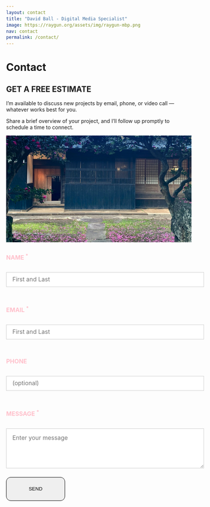 ```yaml
---
layout: contact
title: "David Ball - Digital Media Specialist"
image: https://raygun.org/assets/img/raygun-mbp.png
nav: contact
permalink: /contact/
---
```

<div class="container-fluid statement">
  <div class="container">
    <div class="row">
      <div class="col-12">
        <div class="d-flex align-items-center text-center my-4 pb-2">
              <div class="flex-grow-1 border-top" data-aos="fade-right"></div>
              <h1 class="fw-normal px-5 mb-2" data-aos="fade-in">Contact</h1>
              <div class="flex-grow-1 border-top" data-aos="fade-left"></div>
          </div>
      </div>
    </div>
      <div class="row vertical-align py-5" data-aos="fade-up">
            <div class="col-lg-6">
            <h2 class="text-center mb-5"><i class="fas fa-envelope"></i> GET A FREE ESTIMATE</h2>
            <p class="introduction">I’m available to discuss new projects by email, phone, or video call &mdash; whatever works best for you.</p>
            <p class="introduction mb-5">Share a brief overview of your project, and I’ll follow up promptly to schedule a time to connect.</p>
            <img src="/assets/img/kominka-resize.jpg" alt="Photograph of Japanese Kominka in Ojika, Nagasaski" class="img-fluid pb-5 rounded rounded-4">
            </div>
            <div class="col-lg-6"> 
            <form id="fs-frm" name="simple-contact-form" accept-charset="utf-8" action="https://formspree.io/f/xoqgndjd" method="post">
  <fieldset id="fs-frm-inputs">
    <label for="full-name"><h4>NAME <sup>*</sup></h4></label>
    <input type="text" name="name" id="full-name" placeholder="First and Last" class="rounded-4" required="">
    <label for="email-address"><h4>EMAIL <sup>*</sup></h4></label>
    <input type="text" name="name" id="full-name" placeholder="First and Last" class="rounded-4" required="">
    <label for="phone"><h4>PHONE</h4></label>
    <input type="tel" name="_replyto" id="mobile" placeholder="(optional)" class="rounded-4" required="">
    <label for="message"><h4>MESSAGE <sup>*</sup></h4></label>
    <textarea rows="5" name="message" id="message" placeholder="Enter your message" class="rounded-4" required=""></textarea>
    <input type="hidden" name="_subject" id="email-subject" value="Contact Form Submission">
  </fieldset>
  <button type="submit" class="btn send-button w-100">
  <span class="fs-5">
    <i class="fa fa-arrow-right fa-lg"></i> <span class="ps-3">SEND</span></span>
  </button>
<!--  <input id="send" type="submit" value="SEND" class="send-button"> -->
</form><style>/* reset */
#fs-frm input,
#fs-frm select,
#fs-frm textarea,
#fs-frm fieldset,
#fs-frm optgroup,
#fs-frm label,
#fs-frm #card-element:disabled {
  font-family: inherit;
  font-size: 100%;
  color: #ffc0cb;
  border: none;
  border-radius: 0;
  display: block;
  width: 100%;
  padding: 0;
  margin: 0;
  -webkit-appearance: none;
  -moz-appearance: none;
}
#fs-frm label,
#fs-frm legend,
#fs-frm ::placeholder {
  font-size: 1rem;
  margin-bottom: .5rem;
  padding-top: .2rem;
  display: flex;
  align-items: baseline;
}
/* border, padding, margin, width */
#fs-frm input,
#fs-frm select,
#fs-frm textarea,
#fs-frm #card-element {
  border: 1px solid rgba(0,0,0,0.2);
  padding: .75em 1rem;
  margin-bottom: 1.5rem;
  color: #16384e;
}
#fs-frm input:focus,
#fs-frm select:focus,
#fs-frm textarea:focus {
  background-color: #ffc0cb;
  color: black;
  outline-style: solid;
  outline-width: thin;
  outline-color: gray;
  outline-offset: -1px;
}
#fs-frm [type="text"],
#fs-frm [type="email"] {
  width: 100%;
}
#fs-frm [type="button"],
#fs-frm [type="submit"],
#fs-frm [type="reset"] {
  width: auto;
  cursor: pointer;
  -webkit-appearance: button;
  -moz-appearance: button;
  appearance: button;
    display: flex;
  min-width: 10rem;
  min-height: 4rem;
  justify-content: center;
  align-items: center;
  line-height: 35px;
  border: 1px solid;
  border-radius: 12px;
  text-align: center;
  color: #000;
  text-decoration: none;
  transition: all 0.35s;
  box-sizing: border-box;
}
#fs-frm [type="button"]:focus,
#fs-frm [type="submit"]:focus,
#fs-frm [type="reset"]:focus {
  outline: none;
}
#fs-frm [type="submit"],
#fs-frm [type="reset"] {
  margin-bottom: 0;
}
#fs-frm select {
  text-transform: none;
}
#fs-frm [type="checkbox"] {
  -webkit-appearance: checkbox;
  -moz-appearance: checkbox;
  appearance: checkbox;
  display: inline-block;
  width: auto;
  margin: 0 .5em 0 0 !important;
}
#fs-frm [type="radio"] {
  -webkit-appearance: radio;
  -moz-appearance: radio;
  appearance: radio;
}
/* address, locale */
#fs-frm fieldset.locale input[name="city"],
#fs-frm fieldset.locale select[name="state"],
#fs-frm fieldset.locale input[name="postal-code"] {
  display: inline;
}
#fs-frm fieldset.locale input[name="city"] {
  width: 52%;
}
#fs-frm fieldset.locale select[name="state"],
#fs-frm fieldset.locale input[name="postal-code"] {
  width: 20%;
}
#fs-frm fieldset.locale input[name="city"],
#fs-frm fieldset.locale select[name="state"] {
  margin-right: 3%;
}
</style>
                <!-- <div id="wufoo-z1iwao9j1ww3jgi">
                Fill out my <a href="https://daveyball.wufoo.com/forms/z1iwao9j1ww3jgi">online form</a>.
                </div>
                <script type="text/javascript">var z1iwao9j1ww3jgi;(function(d, t) {
                var s = d.createElement(t), options = {
                'userName':'daveyball',
                'formHash':'z1iwao9j1ww3jgi',
                'autoResize':true,
                'height':'517',
                'async':true,
                'host':'wufoo.com',
                'header':'hide',
                'ssl':true};
                s.src = ('https:' == d.location.protocol ? 'https://' : 'http://') + 'secure.wufoo.com/scripts/embed/form.js';
                s.onload = s.onreadystatechange = function() {
                var rs = this.readyState; if (rs) if (rs != 'complete') if (rs != 'loaded') return;
                try { z1iwao9j1ww3jgi = new WufooForm();z1iwao9j1ww3jgi.initialize(options);z1iwao9j1ww3jgi.display(); } catch (e) {}};
                var scr = d.getElementsByTagName(t)[0], par = scr.parentNode; par.insertBefore(s, scr);
                })(document, 'script');</script> -->
            </div>
        </div>
    </div>
</div>